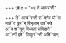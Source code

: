 +++
title = "०४ ते आचरन्ती"

+++
ते᳓ आच᳓रन्ती स᳓मनेव यो᳓षा  
माते᳓व पुत्र᳓म् बिभृताम् उप᳓स्थे  
अ᳓प श᳓त्रून् विध्यतां संविदाने᳓  
आ᳓र्त्नी इमे᳓ विष्फुर᳓न्ती अमि᳓त्रान्